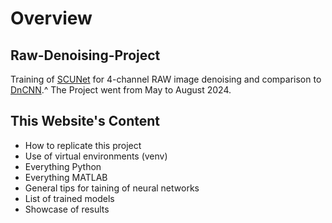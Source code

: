 # Overview

## Raw-Denoising-Project
Training of [SCUNet](https://github.com/cszn/SCUNet) for 4-channel RAW image denoising and comparison to [DnCNN](https://github.com/cszn/DnCNN).^
The Project went from May to August 2024.

## This Website's Content
* How to replicate this project
* Use of virtual environments (venv)
* Everything Python
* Everything MATLAB
* General tips for taining of neural networks
* List of trained models
* Showcase of results
